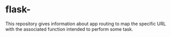 # flask-
This repository gives information about app routing to map the specific URL with the associated function intended to perform some task.
